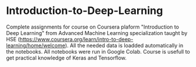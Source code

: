 # Introduction-to-Deep-Learning
Complete assignments for course on Coursera plaform "Introduction to Deep Learning" from Advanced Machine Learning specialization taught by HSE (https://www.coursera.org/learn/intro-to-deep-learning/home/welcome). All the needed data is loadded automatically in the notebooks. All notebooks were run in Google Colab.
Course is usefull to get practical knowledge of Keras and Tensorflow.
